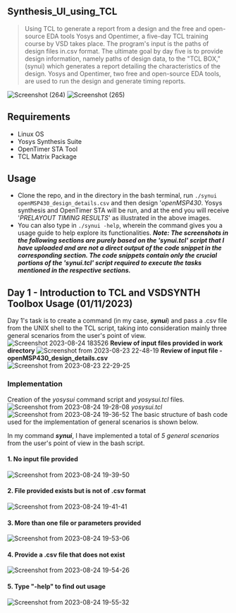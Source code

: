## Synthesis_UI_using_TCL
> Using TCL to generate a report from a design and the free and open-source EDA tools Yosys and Opentimer, a five-day TCL training course by VSD takes place. The program's input is the paths of design files in.csv format. The ultimate goal by day five is to provide design information, namely paths of design data, to the "TCL BOX," (synui) which generates a report detailing the characteristics of the design. Yosys and Opentimer, two free and open-source EDA tools, are used to run the design and generate timing reports.
 
![Screenshot (264)](https://github.com/fayizferosh/yosys-tcl-ui-report/assets/63997454/dcf3a9f9-2281-4d6f-b318-a52ddea1fb7d)
![Screenshot (265)](https://github.com/fayizferosh/yosys-tcl-ui-report/assets/63997454/6194ce14-1cf5-41c2-9de3-6938f205f912)

## Requirements
* Linux OS
* Yosys Synthesis Suite
* OpenTimer STA Tool
* TCL Matrix Package

## Usage
* Clone the repo, and in the directory in the bash terminal, run `./synui openMSP430_design_details.csv` and then design '*openMSP430*. Yosys synthesis and OpenTimer STA will be run, and at the end you will receive '*PRELAYOUT TIMING RESULTS*' as illustrated in the above images.
* You can also type in `./synui -help`, wherein the command gives you a usage guide to help explore its functionalities.
***Note: The screenshots in the following sections are purely based on the 'synui.tcl' script that I have uploaded and are not a direct output of the code snippet in the corresponding section. The code snippets contain only the crucial portions of the 'synui.tcl' script required to execute the tasks mentioned in the respective sections.***
## Day 1 - Introduction to TCL and VSDSYNTH Toolbox Usage (01/11/2023)
Day 1's task is to create a command (in my case, ***synui***) and pass a .csv file from the UNIX shell to the TCL script, taking into consideration mainly three general scenarios from the user's point of view.
![Screenshot 2023-08-24 183526](https://github.com/fayizferosh/yosys-tcl-ui-report/assets/63997454/a1c31fb3-a8e5-4a7e-987d-3d7e6ff4ad65)
**Review of input files provided in work directory**
![Screenshot from 2023-08-23 22-48-19](https://github.com/fayizferosh/yosys-tcl-ui-report/assets/63997454/7dd31089-d1a4-44a2-9d31-f828af25e37c)
**Review of input file - openMSP430_design_details.csv**
![Screenshot from 2023-08-23 22-29-25](https://github.com/fayizferosh/yosys-tcl-ui-report/assets/63997454/de69f8ea-92cc-40e6-b570-e7a364c72c04)
### Implementation
Creation of the *yosysui* command script and *yosysui.tcl* files.
![Screenshot from 2023-08-24 19-28-08](https://github.com/fayizferosh/yosys-tcl-ui-report/assets/63997454/53d902f7-9ec4-4a8f-a2cd-683f74a7ca2f)
*yosysui.tcl*
![Screenshot from 2023-08-24 19-36-52](https://github.com/fayizferosh/yosys-tcl-ui-report/assets/63997454/c0e5a04d-2d6b-40ea-bcd1-9bd76be60116)
The basic structure of bash code used for the implementation of general scenarios is shown below.

In my command ***synui***, I have implemented a total of *5 general scenarios* from the user's point of view in the bash script.
#### 1. No input file provided
![Screenshot from 2023-08-24 19-39-50](https://github.com/fayizferosh/yosys-tcl-ui-report/assets/63997454/cb679d28-e0de-448a-ad2a-5d31031d2f8b)
#### 2. File provided exists but is not of .csv format
![Screenshot from 2023-08-24 19-41-41](https://github.com/fayizferosh/yosys-tcl-ui-report/assets/63997454/45653ab6-96be-49f1-8af2-afcce1ee0392)
#### 3. More than one file or parameters provided
![Screenshot from 2023-08-24 19-53-06](https://github.com/fayizferosh/yosys-tcl-ui-report/assets/63997454/8ad5345c-1fa8-4432-b618-b5a0bd5f3934)
#### 4. Provide a .csv file that does not exist
![Screenshot from 2023-08-24 19-54-26](https://github.com/fayizferosh/yosys-tcl-ui-report/assets/63997454/96ee26cd-43ed-4056-a1ac-c42a5207542a)
#### 5. Type "-help" to find out usage
![Screenshot from 2023-08-24 19-55-32](https://github.com/fayizferosh/yosys-tcl-ui-report/assets/63997454/86488924-9fe5-4702-a41d-3916ac7044de)
